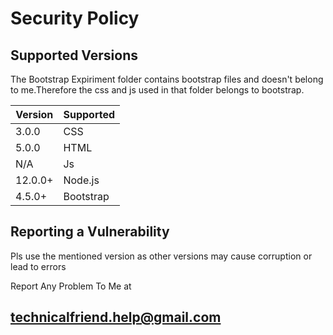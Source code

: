 # Security Policy

## Supported Versions

The Bootstrap Expiriment folder contains bootstrap files and doesn't belong to me.Therefore the  css and js used in that folder belongs to bootstrap.

| Version   | Supported          |
| -------   | ------------------ |
| 3.0.0     | CSS
| 5.0.0     | HTML               |
| N/A       | Js |
| 12.0.0+   | Node.js                |
| 4.5.0+    | Bootstrap |

## Reporting a Vulnerability
Pls use the mentioned version as other versions may cause corruption or lead to errors

Report Any Problem To Me at 

## technicalfriend.help@gmail.com
